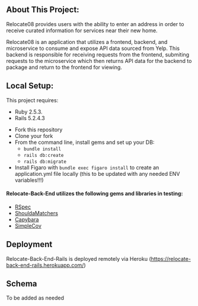 ## About This Project:

Relocate08 provides users with the ability to enter an address in order to receive curated information for services near their new home. 

Relocate08 is an application that utilizes a frontend, backend, and microservice to consume and expose API data sourced from Yelp. This backend is responsible for receiving requests from the frontend, submiting requests to the microservice which then returns API data for the backend to package and return to the frontend for viewing. 

## Local Setup:

This project requires: 
- Ruby 2.5.3.
- Rails 5.2.4.3

* Fork this repository
* Clone your fork
* From the command line, install gems and set up your DB:
    * `bundle install`
    * `rails db:create`
    * `rails db:migrate`
* Install Figaro with `bundle exec figaro install` to create an application.yml file locally (this to be updated with any needed ENV variables!!!)

#### Relocate-Back-End utilizes the following gems and libraries in testing:

- [RSpec](https://github.com/rspec/rspec-rails)
- [ShouldaMatchers](https://github.com/thoughtbot/shoulda-matchers)
- [Capybara](https://github.com/teamcapybara/capybara)
- [SimpleCov](https://github.com/simplecov-ruby/simplecov)

## Deployment <a name="deployment"></a>

Relocate-Back-End-Rails is deployed remotely via Heroku (https://relocate-back-end-rails.herokuapp.com/)

## Schema <a name="schema"></a>

To be added as needed


